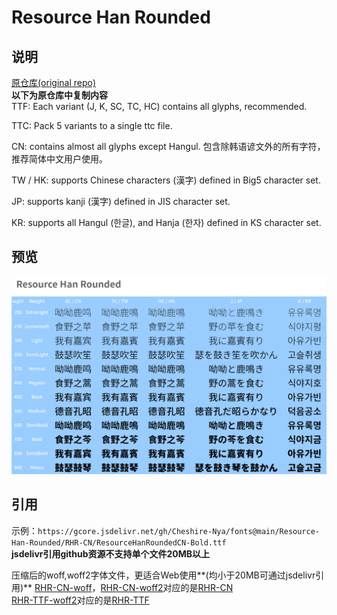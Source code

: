 # Resource Han Rounded

## 说明
[原仓库(original repo)](https://github.com/CyanoHao/Resource-Han-Rounded)  
**以下为原仓库中复制内容**  
TTF: Each variant (J, K, SC, TC, HC) contains all glyphs, recommended.

TTC: Pack 5 variants to a single ttc file.

CN: contains almost all glyphs except Hangul.
包含除韩语谚文外的所有字符，推荐简体中文用户使用。

TW / HK: supports Chinese characters (漢字) defined in Big5 character set.

JP: supports kanji (漢字) defined in JIS character set.

KR: supports all Hangul (한글), and Hanja (한자) defined in KS character set.

## 预览
![预览](/Resource-Han-Rounded/preview.png)

## 引用
示例：`https://gcore.jsdelivr.net/gh/Cheshire-Nya/fonts@main/Resource-Han-Rounded/RHR-CN/ResourceHanRoundedCN-Bold.ttf`  
**jsdelivr引用github资源不支持单个文件20MB以上**

压缩后的woff,woff2字体文件，更适合Web使用**(均小于20MB可通过jsdelivr引用)**
[RHR-CN-woff](/Resource-Han-Rounded/RHR-CN-woff/)，[RHR-CN-woff2](/Resource-Han-Rounded/RHR-CN-woff2/)对应的是[RHR-CN](/Resource-Han-Rounded/RHR-CN/)  
[RHR-TTF-woff2](/Resource-Han-Rounded/RHR-TTF-woff2/)对应的是[RHR-TTF](/Resource-Han-Rounded/RHR-TTF/)